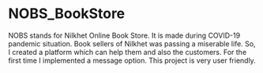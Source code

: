 # NOBS_BookStore
NOBS stands for Nilkhet Online Book Store. It is made during COVID-19 pandemic situation. Book sellers of Nilkhet was passing a miserable life. So, I created a platform which can help them and also the customers. For the first time I implemented a message option. This project is very user friendly.
